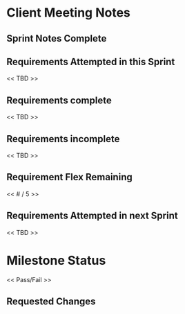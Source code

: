 
# Client Meeting Notes

## Sprint Notes Complete

## Requirements Attempted in this Sprint

<< TBD >>

## Requirements complete

<< TBD >>

## Requirements incomplete

<< TBD >>

## Requirement Flex Remaining

<< # / 5 >>

## Requirements Attempted in next Sprint

<< TBD >>

# Milestone Status

<< Pass/Fail >>

## Requested Changes
